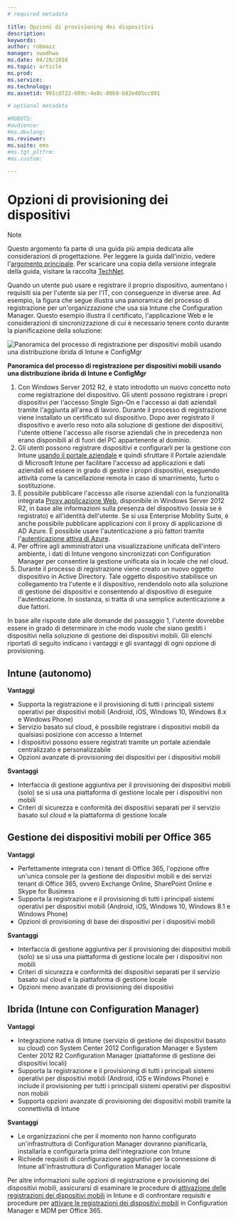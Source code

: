 ```yaml
---
# required metadata

title: Opzioni di provisioning dei dispositivi
description:
keywords:
author: robmazz
manager: swadhwa
ms.date: 04/28/2016
ms.topic: article
ms.prod:
ms.service:
ms.technology:
ms.assetid: 991cd722-089c-4e8c-80b9-b82e405cc891

# optional metadata

#ROBOTS:
#audience:
#ms.devlang:
ms.reviewer: 
ms.suite: ems
#ms.tgt_pltfrm:
#ms.custom:

---
```


# Opzioni di provisioning dei dispositivi

>[!NOTE]
>Questo argomento fa parte di una guida più ampia dedicata alle considerazioni di progettazione. Per leggere la guida dall'inizio, vedere l'[argomento principale](mdm-design-considerations-guide.md). Per scaricare una copia della versione integrale della guida, visitare la raccolta [TechNet](https://gallery.technet.microsoft.com/Mobile-Device-Management-7d401582).

Quando un utente può usare e registrare il proprio dispositivo, aumentano i requisiti sia per l'utente sia per l'IT, con conseguenze in diverse aree. Ad esempio, la figura che segue illustra una panoramica del processo di registrazione per un'organizzazione che usa sia Intune che Configuration Manager. Questo esempio illustra il certificato, l'applicazione Web e le considerazioni di sincronizzazione di cui è necessario tenere conto durante la pianificazione della soluzione:

![Panoramica del processo di registrazione per dispositivi mobili usando una distribuzione ibrida di Intune e ConfigMgr](./media/MDM_Figure_04.png)

**Panoramica del processo di registrazione per dispositivi mobili usando una distribuzione ibrida di Intune e ConfigMgr**

1. Con <token>Windows Server 2012 R2, è stato introdotto un nuovo concetto noto come registrazione del dispositivo.  Gli utenti possono registrare i propri dispositivi per l'accesso Single Sign-On e l'accesso ai dati aziendali tramite l'aggiunta all'area di lavoro.  Durante il processo di registrazione viene installato un certificato sul dispositivo. Dopo aver registrato il dispositivo e averlo reso noto alla soluzione di gestione dei dispositivi, l'utente ottiene l'accesso alle risorse aziendali che in precedenza non erano disponibili al di fuori del PC appartenente al dominio.
2. Gli utenti possono registrare dispositivi e configurarli per la gestione con Intune [usando il portale aziendale](/Intune/deployuse/enroll-devices-in-microsoft-intune) e quindi sfruttare il Portale aziendale di Microsoft Intune per facilitare l'accesso ad applicazioni e dati aziendali ed essere in grado di gestire i propri dispositivi, eseguendo attività come la cancellazione remota in caso di smarrimento, furto o sostituzione.
3. È possibile pubblicare l'accesso alle risorse aziendali con la funzionalità integrata [Proxy applicazione Web](https://technet.microsoft.com/library/dn584107.aspx), disponibile in Windows Server 2012 R2, in base alle informazioni sulla presenza del dispositivo (ossia se è registrato) e all'identità dell'utente. Se si usa Enterprise Mobility Suite, è anche possibile pubblicare applicazioni con il proxy di applicazione di AD Azure. È possibile usare l'autenticazione a più fattori tramite l'[autenticazione attiva di Azure](https://azure.microsoft.com/documentation/articles/multi-factor-authentication-get-started-cloud/).
4. Per offrire agli amministratori una visualizzazione unificata dell'intero ambiente, i dati di Intune vengono sincronizzati con Configuration Manager per consentire la gestione unificata sia in locale che nel cloud.
5. Durante il processo di registrazione viene creato un nuovo oggetto dispositivo in Active Directory.  Tale oggetto dispositivo stabilisce un collegamento tra l'utente e il dispositivo, rendendolo noto alla soluzione di gestione dei dispositivi e consentendo al dispositivo di eseguire l'autenticazione. In sostanza, si tratta di una semplice autenticazione a due fattori.

In base alle risposte date alle domande del passaggio 1, l'utente dovrebbe essere in grado di determinare in che modo vuole che siano gestiti i dispositivi nella soluzione di gestione dei dispositivi mobili. Gli elenchi riportati di seguito indicano i vantaggi e gli svantaggi di ogni opzione di provisioning.

## Intune (autonomo)

**Vantaggi**

- Supporta la registrazione e il provisioning di tutti i principali sistemi operativi per dispositivi mobili (Android, iOS, Windows 10, Windows 8.x e Windows Phone)
- Servizio basato sul cloud, è possibile registrare i dispositivi mobili da qualsiasi posizione con accesso a Internet
- I dispositivi possono essere registrati tramite un portale aziendale centralizzato e personalizzabile
- Opzioni avanzate di provisioning dei dispositivi per i dispositivi mobili

**Svantaggi**

- Interfaccia di gestione aggiuntiva per il provisioning dei dispositivi mobili (solo) se si usa una piattaforma di gestione locale per i dispositivi non mobili
- Criteri di sicurezza e conformità dei dispositivi separati per il servizio basato sul cloud e la piattaforma di gestione locale 

## Gestione dei dispositivi mobili per Office 365

**Vantaggi**

- Perfettamente integrata con i tenant di Office 365, l'opzione offre un'unica console per la gestione dei dispositivi mobili e dei servizi tenant di Office 365, ovvero Exchange Online, SharePoint Online e Skype for Business
- Supporta la registrazione e il provisioning di tutti i principali sistemi operativi per dispositivi mobili (Android, iOS, Windows 10, Windows 8.1 e Windows Phone)
- Opzioni di provisioning di base dei dispositivi per i dispositivi mobili

**Svantaggi**

- Interfaccia di gestione aggiuntiva per il provisioning dei dispositivi mobili (solo) se si usa una piattaforma di gestione locale per i dispositivi non mobili
- Criteri di sicurezza e conformità dei dispositivi separati per il servizio basato sul cloud e la piattaforma di gestione locale
- Opzioni meno avanzate di provisioning dei dispositivi

## Ibrida (Intune con Configuration Manager)

**Vantaggi**

- Integrazione nativa di Intune (servizio di gestione dei dispositivi basato su cloud) con System Center 2012 Configuration Manager e System Center 2012 R2 Configuration Manager (piattaforme di gestione dei dispositivi locali)
- Supporta la registrazione e il provisioning di tutti i principali sistemi operativi per dispositivi mobili (Android, iOS e Windows Phone) e include il provisioning per tutti i principali sistemi operativi per dispositivi non mobili
- Supporta opzioni avanzate di provisioning dei dispositivi mobili tramite la connettività di Intune

**Svantaggi**

- Le organizzazioni che per il momento non hanno configurato un'infrastruttura di Configuration Manager dovranno pianificarla, installarla e configurarla prima dell'integrazione con Intune
- Richiede requisiti di configurazione aggiuntivi per la connessione di Intune all'infrastruttura di Configuration Manager locale

Per altre informazioni sulle opzioni di registrazione e provisioning dei dispositivi mobili, assicurarsi di esaminare le procedure di [attivazione delle registrazioni dei dispositivi mobili](/Intune/deployuse/enroll-devices-in-microsoft-intune) in Intune e di confrontare requisiti e procedure per [attivare le registrazioni dei dispositivi mobili](https://technet.microsoft.com/library/jj884158.aspx) in Configuration Manager e MDM per Office 365.

<!--HONumber=Apr16_HO2-->


